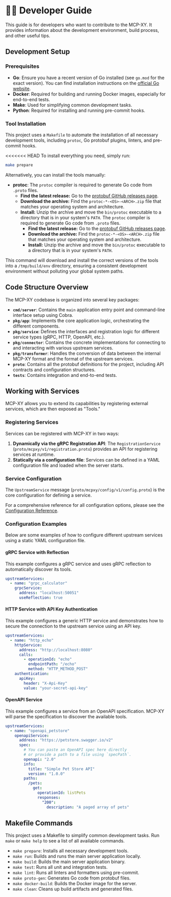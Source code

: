 # 👨‍💻 Developer Guide

This guide is for developers who want to contribute to the MCP-XY. It provides information about the development environment, build process, and other useful tips.

## Development Setup

### Prerequisites

- **Go**: Ensure you have a recent version of Go installed (see `go.mod` for the exact version). You can find installation instructions on the [official Go website](https://golang.org/doc/install).
- **Docker**: Required for building and running Docker images, especially for end-to-end tests.
- **Make**: Used for simplifying common development tasks.
- **Python**: Required for installing and running pre-commit hooks.

### Tool Installation

This project uses a `Makefile` to automate the installation of all necessary development tools, including `protoc`, Go protobuf plugins, linters, and pre-commit hooks.

<<<<<<< HEAD
To install everything you need, simply run:

```bash
make prepare
```

Alternatively, you can install the tools manually:

- **protoc**: The `protoc` compiler is required to generate Go code from `.proto` files.
  - **Find the latest release:** Go to the [protobuf GitHub releases page](https://github.com/protocolbuffers/protobuf/releases).
  - **Download the archive:** Find the `protoc-*-<OS>-<ARCH>.zip` file that matches your operating system and architecture.
  - **Install:** Unzip the archive and move the `bin/protoc` executable to a directory that is in your system's `PATH`.
    The `protoc` compiler is required to generate Go code from `.proto` files.
    - **Find the latest release:** Go to the [protobuf GitHub releases page](https://github.com/protocolbuffers/protobuf/releases).
    - **Download the archive:** Find the `protoc-*-<OS>-<ARCH>.zip` file that matches your operating system and architecture.
    - **Install:** Unzip the archive and move the `bin/protoc` executable to a directory that is in your system's `PATH`.

This command will download and install the correct versions of the tools into a `/tmp/build/env` directory, ensuring a consistent development environment without polluting your global system paths.

## Code Structure Overview

The MCP-XY codebase is organized into several key packages:

- **`cmd/server`**: Contains the `main` application entry point and command-line interface setup using Cobra.
- **`pkg/app`**: Implements the core application logic, orchestrating the different components.
- **`pkg/service`**: Defines the interfaces and registration logic for different service types (gRPC, HTTP, OpenAPI, etc.).
- **`pkg/connector`**: Contains the concrete implementations for connecting to and interacting with various upstream services.
- **`pkg/transformer`**: Handles the conversion of data between the internal MCP-XY format and the format of the upstream services.
- **`proto`**: Contains all the protobuf definitions for the project, including API contracts and configuration structures.
- **`tests`**: Contains integration and end-to-end tests.

## Working with Services

MCP-XY allows you to extend its capabilities by registering external services, which are then exposed as "Tools."

### Registering Services

Services can be registered with MCP-XY in two ways:

1.  **Dynamically via the gRPC Registration API**: The `RegistrationService` (`proto/mcpxy/v1/registration.proto`) provides an API for registering services at runtime.
2.  **Statically via a configuration file**: Services can be defined in a YAML configuration file and loaded when the server starts.

### Service Configuration

The `UpstreamService` message (`proto/mcpxy/config/v1/config.proto`) is the core configuration for defining a service.

For a comprehensive reference for all configuration options, please see the [Configuration Reference](./reference/configuration.md).

### Configuration Examples

Below are some examples of how to configure different upstream services using a static YAML configuration file.

#### gRPC Service with Reflection

This example configures a gRPC service and uses gRPC reflection to automatically discover its tools.

```yaml
upstreamServices:
  - name: "grpc_calculator"
    grpcService:
      address: "localhost:50051"
      useReflection: true
```

#### HTTP Service with API Key Authentication

This example configures a generic HTTP service and demonstrates how to secure the connection to the upstream service using an API key.

```yaml
upstreamServices:
  - name: "http_echo"
    httpService:
      address: "http://localhost:8080"
      calls:
        - operationId: "echo"
          endpointPath: "/echo"
          method: "HTTP_METHOD_POST"
    authentication:
      apiKey:
        header: "X-Api-Key"
        value: "your-secret-api-key"
```

#### OpenAPI Service

This example configures a service from an OpenAPI specification. MCP-XY will parse the specification to discover the available tools.

```yaml
upstreamServices:
  - name: "openapi_petstore"
    openapiService:
      address: "https://petstore.swagger.io/v2"
      spec:
        # You can paste an OpenAPI spec here directly
        # or provide a path to a file using `specPath`.
        openapi: "2.0"
        info:
          title: "Simple Pet Store API"
          version: "1.0.0"
        paths:
          /pets:
            get:
              operationId: listPets
              responses:
                "200":
                  description: "A paged array of pets"
```

## Makefile Commands

This project uses a Makefile to simplify common development tasks. Run `make` or `make help` to see a list of all available commands.

- `make prepare`: Installs all necessary development tools.
- `make run`: Builds and runs the main server application locally.
- `make build`: Builds the main server application binary.
- `make test`: Runs all unit and integration tests.
- `make lint`: Runs all linters and formatters using pre-commit.
- `make proto-gen`: Generates Go code from protobuf files.
- `make docker-build`: Builds the Docker image for the server.
- `make clean`: Cleans up build artifacts and generated files.
